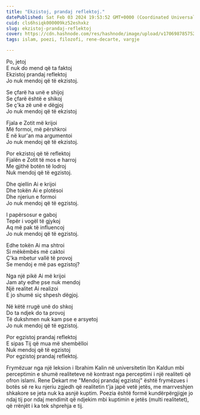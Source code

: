 ```yaml
---
title: "Ekzistoj, prandaj reflektoj."
datePublished: Sat Feb 03 2024 19:53:52 GMT+0000 (Coordinated Universal Time)
cuid: cls6hsiqk000009kz52eshxkz
slug: ekzistoj-prandaj-reflektoj
cover: https://cdn.hashnode.com/res/hashnode/image/upload/v1706987857528/a59e03a5-b054-4972-ad23-6dc22d01df0f.jpeg
tags: islam, poezi, filozofi, rene-decarte, vargje

---
```


Po, jetoj  
E nuk do mend që ta faktoj  
Ekzistoj prandaj reflektoj  
Jo nuk mendoj që të ekzistoj.

Se çfarë ha unë e shijoj  
Se çfarë është e shikoj  
Se ç'ka zë unë e dëgjoj  
Jo nuk mendoj që të ekzistoj

Fjala e Zotit më krijoi  
Më formoi, më përshkroi  
E në kur'an ma argumentoi  
Jo nuk mendoj që të ekzistoj.

Por ekzistoj që të reflektoj  
Fjalën e Zotit të mos e harroj  
Me gjithë botën të lodroj  
Nuk mendoj që të egzistoj.

Dhe qiellin Ai e krijoi  
Dhe tokën Ai e plotësoi  
Dhe njeriun e formoi  
Jo nuk mendoj që të egzistoj.

I papërsosur e gaboj  
Tepër i vogël të gjykoj  
Aq më pak të influencoj  
Jo nuk mendoj që të egzistoj.

Edhe tokën Ai ma shtroi  
Si mëkëmbës më caktoi  
Ç'ka mbetur vallë të provoj  
Se mendoj e më pas egzistoj?

Nga një pikë Ai më krijoi  
Jam aty edhe pse nuk mendoj  
Një realitet Ai realizoi  
E jo shumë siç shpesh dëgjoj.

Në këtë rrugë unë do shkoj  
Do ta ndjek do ta provoj  
Të dukshmen nuk kam pse e arsyetoj  
Jo nuk mendoj që të egzistoj.

Por egzistoj prandaj reflektoj  
E sipas Tij që mua më shembëlloi  
Nuk mendoj që të egzistoj  
Por egzistoj prandaj reflektoj.

Frymëzuar nga një leksion i Ibrahim Kalin në universitetin Ibn Kaldun mbi perceptimin e shumë realiteteve në kontrast nga perceptimi i një realiteti që ofron islami. Rene Dekart me "Mendoj prandaj egzistoj" është frymëzues i botës së re ku njeriu zgjedh që realitetin t'ja japë vetë jetës, me marrveshjen shkakore se jeta nuk ka asnjë kuptim. Poezia është formë kundërpërgjigje jo ndaj tij por ndaj mendimit që ndjekim mbi kuptimin e jetës (multi realitetet), që rrënjët i ka tek shprehja e tij.